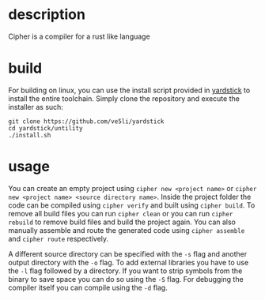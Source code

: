 # description
Cipher is a compiler for a rust like language

# build
For building on linux, you can use the install script provided in [yardstick](https://github.com/ve5li/yardstick) to install the entire toolchain. Simply clone the repository and execute the installer as such:
```
git clone https://github.com/ve5li/yardstick
cd yardstick/untility
./install.sh
```

# usage
You can create an empty project using ```cipher new <project name>``` or ```cipher new <project name> <source directory name>```. Inside the project folder the code can be compiled using ```cipher verify``` and built using ```cipher build```. To remove all build files you can run ```cipher clean``` or you can run ```cipher rebuild``` to remove build files and build the project again. You can also manually assemble and route the generated code using ```cipher assemble``` and ```cipher route``` respectively.

A different source directory can be specified with the ```-s``` flag and another output directory with the ```-o``` flag. To add external libraries you have to use the ```-l``` flag followed by a directory. If you want to strip symbols from the binary to save space you can do so using the ```-S``` flag. For debugging the compiler itself you can compile using the ```-d``` flag.
